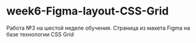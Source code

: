 # week6-Figma-layout-CSS-Grid
 Работа №3 на шестой неделе обучения. Страница из макета Figma на базе технологии CSS Grid 
